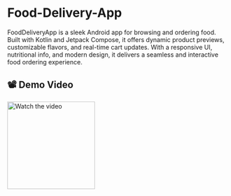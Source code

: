 # Food-Delivery-App
FoodDeliveryApp is a sleek Android app for browsing and ordering food. Built with Kotlin and Jetpack Compose, it offers dynamic product previews, customizable flavors, and real-time cart updates. With a responsive UI, nutritional info, and modern design, it delivers a seamless and interactive food ordering experience. 

## 📽️ Demo Video

<a href="https://drive.google.com/file/d/1XPrDiH593h5aMGfci3JdtsttYTFIPZwK/view">
  <img src="https://imgur.com/kqyfsp7.jpg" alt="Watch the video" width="200"/>
</a>





